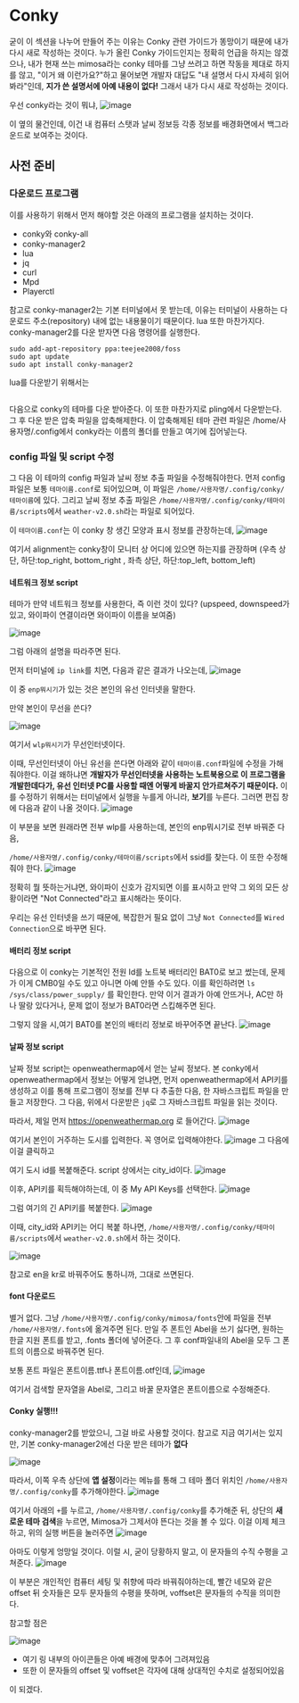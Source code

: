 # Conky
굳이 이 섹션을 나누어 만들어 주는 이유는 Conky 관련 가이드가 똥망이기 때문에 내가 다시 새로 작성하는 것이다. 
누가 올린 Conky 가이드인지는 정확히 언급을 하지는 않겠으나, 내가 현재 쓰는 mimosa라는 conky 테마를 그냥 쓰려고 하면 작동을 제대로 하지를 않고, "이거 왜 이런가요?"하고 물어보면 개발자 대답도 "내 설명서 다시 자세히 읽어봐라"인데, **지가 쓴 설명서에 아예 내용이 없다!**
그래서 내가 다시 새로 작성하는 것이다.

우선 conky라는 것이 뭐냐,
![image](https://github.com/user-attachments/assets/720e33fe-7b56-4106-91f1-7765a115b2a0)

이 옆의 물건인데, 이건 내 컴퓨터 스탯과 날씨 정보등 각종 정보를 배경화면에서 백그라운드로 보여주는 것이다. 

## 사전 준비
### 다운로드 프로그램
이를 사용하기 위해서 먼저 해야할 것은 아래의 프로그램을 설치하는 것이다.
- conky와 conky-all
- conky-manager2
- lua
- jq 
- curl
- Mpd
- Playerctl

참고로 conky-manager2는 기본 터미널에서 못 받는데, 이유는 터미널이 사용하는 다운로드 주소(repository) 내에 없는 내용물이기 때문이다. lua 또한 마찬가지다.
conky-manager2를 다운 받자면 다음 명령어를 실행한다. 
```
sudo add-apt-repository ppa:teejee2008/foss
sudo apt update
sudo apt install conky-manager2
```
lua를 다운받기 위해서는 
```

```
다음으로 conky의 테마를 다운 받아준다. 이 또한 마찬가지로 pling에서 다운받는다. 그 후 다운 받은 압축 파일을 압축해제한다.
이 압축해제된 테마 관련 파일은 /home/사용자명/.config에서 conky라는 이름의 폴더를 만들고 여기에 집어넣는다.

### config 파일 및 script 수정
그 다음 이 테마의 config 파일과 날씨 정보 추출 파일을 수정해줘야한다. 
먼저 config파일은 보통 `테마이름.conf`로 되어있으며, 이 파일은 `/home/사용자명/.config/conky/테마이름`에 있다.
그리고 날씨 정보 추출 파일은 `/home/사용자명/.config/conky/테마이름/scripts`에서 `weather-v2.0.sh`라는 파일로 되어있다.

이 `테마이름.conf`는 이 conky 창 생긴 모양과 표시 정보를 관장하는데, 
![image](https://github.com/user-attachments/assets/d8a04a42-ee99-45ed-8aae-453cd51c9602)

여기서 alignment는 conky창이 모니터 상 어디에 있으면 하는지를 관장하며 (우측 상단, 하단:top_right, bottom_right , 좌측 상단, 하단:top_left, bottom_left)

#### 네트워크 정보 script
테마가 만약 네트워크 정보를 사용한다, 즉 이런 것이 있다? (upspeed, downspeed가 있고, 와이파이 연결이라면 와이파이 이름을 보여줌)

![image](https://github.com/user-attachments/assets/d4a4fe98-3189-49da-913a-3273aa49cc9f)

그럼 아래의 설명을 따라주면 된다.

먼저 터미널에 `ip link`를 치면, 다음과 같은 결과가 나오는데, 
![image](https://github.com/user-attachments/assets/3fd57a31-d84b-4982-aea1-40ed327bae01)

이 중 `enp뭐시기`가 있는 것은 본인의 유선 인터넷을 말한다. 

만약 본인이 무선을 쓴다? 

![image](https://github.com/user-attachments/assets/8b91b366-bee1-4162-8f03-7ef0a6751690)

여기서 `wlp뭐시기`가 무선인터넷이다. 

이때, 무선인터넷이 아닌 유선을 쓴다면 아래와 같이 `테마이름.conf`파일에 수정을 가해줘야한다. 이걸 왜하냐면 **개발자가 무선인터넷을 사용하는 노트북용으로 이 프로그램을 개발한데다가, 유선 인터넷 PC를 사용할 때엔 어떻게 바꿀지 안가르쳐주기 때문이다.**
이를 수정하기 위해서는 터미널에서 실행을 누를게 아니라, **보기**를 누른다. 그러면 편집 창에 다음과 같이 나올 것이다.
![image](https://github.com/user-attachments/assets/98d9e980-de62-4c42-ac48-6fb3d18d3b4c)

이 부분을 보면 원래라면 전부 wlp를 사용하는데, 본인의 enp뭐시기로 전부 바꿔준 다음, 

`/home/사용자명/.config/conky/테마이름/scripts`에서 ssid를 찾는다. 이 또한 수정해줘야 한다.
![image](https://github.com/user-attachments/assets/20f72b98-fe2f-4a31-8b17-4f223bbab0ae)

정확히 뭘 뜻하는거냐면, 와이파이 신호가 감지되면 이를 표시하고 만약 그 외의 모든 상황이라면 "Not Connected"라고 표시해라는 뜻이다.

우리는 유선 인터넷을 쓰기 때문에, 복잡한거 필요 없이 그냥 `Not Connected`를 `Wired Connection`으로 바꾸면 된다. 

#### 배터리 정보 script
다음으로 이 conky는 기본적인 전원 Id를 노트북 배터리인 BAT0로 보고 썼는데, 문제가 이게 CMB0일 수도 있고 아니면 아예 안뜰 수도 있다. 
이를 확인하려면 
```ls /sys/class/power_supply/```
를 확인한다. 만약 이거 결과가 아예 안뜨거나, AC만 하나 딸랑 있다거나, 문제 없이 정보가 BAT0라면 스킵해주면 된다.

그렇지 않을 시,여기 BAT0를 본인의 배터리 정보로 바꾸어주면 끝난다.
![image](https://github.com/user-attachments/assets/bf33f121-3224-4eb0-b46f-bb5bf9c98ea9)

#### 날짜 정보 script
날짜 정보 script는 openweathermap에서 얻는 날씨 정보다. 
본 conky에서 openweathermap에서 정보는 어떻게 얻냐면, 먼저 openweathermap에서 API키를 생성하고 이를 통해 프로그램이 정보를 전부 다 추출한 다음, 한 자바스크립트 파일을 만들고 저장한다.
그 다음, 위에서 다운받은 `jq`로 그 자바스크립트 파일을 읽는 것이다.

따라서, 제일 먼저 https://openweathermap.org 로 들어간다.
![image](https://github.com/user-attachments/assets/bc642877-f54e-4c71-94ec-abf3d80b488c)

여기서 본인이 거주하는 도시를 입력한다. 꼭 영어로 입력해야한다. 
![image](https://github.com/user-attachments/assets/b6189320-58c0-463c-9b03-97a6a0008549)
그 다음에 이걸 클릭하고

여기 도시 id를 복붙해준다. script 상에서는 city_id이다.
![image](https://github.com/user-attachments/assets/c9554533-3a8a-453e-8bcd-1d9e96827f9c)

이후, API키를 획득해야하는데, 이 중 My API Keys를 선택한다.
![image](https://github.com/user-attachments/assets/e6865238-adab-41a6-8d72-f55eeb1a7694)

그럼 여기의 긴 API키를 복붙한다. 
![image](https://github.com/user-attachments/assets/143fa83d-81f7-4020-b1a6-bac078309abb)

이때, city_id와 API키는 어디 복붙 하나면, `/home/사용자명/.config/conky/테마이름/scripts`에서 `weather-v2.0.sh`에서 하는 것이다. 

![image](https://github.com/user-attachments/assets/ff348d9a-a13d-435e-a154-c92dedbb4338)

참고로 en을 kr로 바꿔주어도 통하니까, 그대로 쓰면된다.
#### font 다운로드
별거 없다. 그냥 
`/home/사용자명/.config/conky/mimosa/fonts`안에 파일을 전부 
`/home/사용자명/.fonts`에 옮겨주면 된다. 
만일 주 폰트인 Abel을 쓰기 싫다면, 원하는 한글 지원 폰트를 받고, .fonts 폴더에 넣어준다. 
그 후 conf파일내의 Abel을 모두 그 폰트의 이름으로 바꿔주면 된다. 

보통 폰트 파일은 폰트이름.ttf나 폰트이름.otf인데, 
![image](https://github.com/user-attachments/assets/32db8529-e6ea-44c6-81a4-8c1d0c2d9ffc)

여기서 검색할 문자열을 Abel로, 그리고 바꿀 문자열은 폰트이름으로 수정해준다.

#### Conky 실행!!!
conky-manager2를 받았으니, 그걸 바로 사용할 것이다.
참고로 지금 여기서는 있지만, 기본 conky-manager2에선 다운 받은 테마가 **없다**

![image](https://github.com/user-attachments/assets/00cc9e97-b43e-4935-a4b5-8b7e058de34b)

따라서, 이쪽 우측 상단에 **앱 설정**이라는 메뉴를 통해 그 테마 폴더 위치인 `/home/사용자명/.config/conky`를 추가해야한다.
![image](https://github.com/user-attachments/assets/b34a2697-da62-43ab-bdc9-a6894a908d34)

여기서 아래의 `+`를 누르고, `/home/사용자명/.config/conky`를 추가해준 뒤, 상단의 **새로운 테마 검색**을 누르면, Mimosa가 그제서야 뜬다는 것을 볼 수 있다.
이걸 이제 체크하고, 위의 실행 버튼을 눌러주면
![image](https://github.com/user-attachments/assets/a6ad936d-4ba4-489f-a962-40afafa031a3)

아마도 이렇게 엉망일 것이다. 
이럴 시, 굳이 당황하지 말고, 이 문자들의 수직 수평을 고쳐준다. 
![image](https://github.com/user-attachments/assets/de9c0c69-1247-416b-a967-45e96160ee53)

이 부분은 개인적인 컴퓨터 세팅 및 취향에 따라 바꿔줘야하는데, 빨간 네모와 같은 offset 뒤 숫자들은 모두 문자들의 수평을 뜻하며, voffset은 문자들의 수직을 의미한다. 

참고할 점은 

![image](https://github.com/user-attachments/assets/d83905c2-7fa7-453d-bc94-61ec511bc1b9)


- 여기 링 내부의 아이콘들은 아예 배경에 맞추어 그려져있음
- 또한 이 문자들의 offset 및 voffset은 각자에 대해 상대적인 수치로 설정되어있음

이 되겠다.

